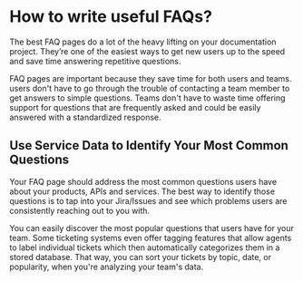 # How to write useful FAQs?

The best FAQ pages do a lot of the heavy lifting on your documentation project. They’re one of the easiest ways to get new users up to the speed and save time answering repetitive questions.

FAQ pages are important because they save time for both users and teams. users don't have to go through the trouble of contacting a team member to get answers to simple questions. Teams don't have to waste time offering support for questions that are frequently asked and could be easily answered with a standardized response.

## Use Service Data to Identify Your Most Common Questions

Your FAQ page should address the most common questions users have about your products, APIs and services. The best way to identify those questions is to tap into your Jira/Issues and see which problems users are consistently reaching out to you with. 

You can easily discover the most popular questions that users have for your team. Some ticketing systems even offer tagging features that allow agents to label individual tickets which then automatically categorizes them in a stored database. That way, you can sort your tickets by topic, date, or popularity, when you're analyzing your team's data. 


